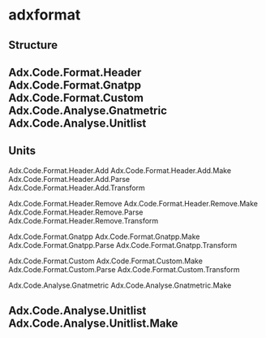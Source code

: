 # adxformat

Structure
-------------------------------------
Adx.Code.Format.Header
Adx.Code.Format.Gnatpp
Adx.Code.Format.Custom
Adx.Code.Analyse.Gnatmetric
Adx.Code.Analyse.Unitlist
-------------------------------------

Units
-------------------------------------
Adx.Code.Format.Header.Add
Adx.Code.Format.Header.Add.Make
Adx.Code.Format.Header.Add.Parse
Adx.Code.Format.Header.Add.Transform

Adx.Code.Format.Header.Remove
Adx.Code.Format.Header.Remove.Make
Adx.Code.Format.Header.Remove.Parse
Adx.Code.Format.Header.Remove.Transform

Adx.Code.Format.Gnatpp
Adx.Code.Format.Gnatpp.Make
Adx.Code.Format.Gnatpp.Parse
Adx.Code.Format.Gnatpp.Transform

Adx.Code.Format.Custom
Adx.Code.Format.Custom.Make
Adx.Code.Format.Custom.Parse
Adx.Code.Format.Custom.Transform

Adx.Code.Analyse.Gnatmetric
Adx.Code.Analyse.Gnatmetric.Make

Adx.Code.Analyse.Unitlist
Adx.Code.Analyse.Unitlist.Make
-------------------------------------
